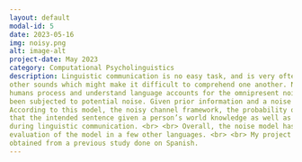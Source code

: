 ```yaml
---
layout: default
modal-id: 5
date: 2023-05-16
img: noisy.png
alt: image-alt
project-date: May 2023
category: Computational Psycholinguistics
description: Linguistic communication is no easy task, and is very often subject to noise : speakers can make errors or introduce ambiguity, and our environment can introduce 
other sounds which might make it difficult to comprehend one another. Nonetheless, people can generally understand each other easily, therefore suggesting that the way 
humans process and understand language accounts for the omnipresent noise in our lives. As such, one can make inferences about the speaker’s intended meaning when utterances have
been subjected to potential noise. Given prior information and a noise model, that is, what they know about the world, people can make inferences to understand what they perceive.
According to this model, the noisy channel framework, the probability of the perceived sentence being interpreted as the intended sentence is proportional to the prior probability 
that the intended sentence given a person’s world knowledge as well as the probability that the intended sentence could have been mistakenly transformed to the perceived sentence
during linguistic communication. <br> <br> Overall, the noise model has been studied extensively in English, and recent studies have started looking into the application and 
evaluation of the model in a few other languages. <br> <br> My project focuses on evaluating the noisy channel framework in a new language, French, and replicates the results 
obtained from a previous study done on Spanish.
---
```


